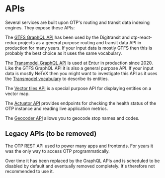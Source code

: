 # APIs

Several services are built upon OTP's routing and transit data indexing engines. They expose these APIs:

The [GTFS GraphQL API](GTFS-GraphQL-API.md) has been used by the Digitransit and otp-react-redux 
projects as a general purpose routing and transit data API in production for many years. 
If your input data is mostly GTFS then this is probably the best choice as it uses the same vocabulary.

The [Transmodel GraphQL API](TransmodelApi.md) is used at
Entur in production since 2020. Like the GTFS GraphQL API it is also a general purpose API.
If your input data is mostly NeTeX then you might want to investigate
this API as it uses the [Transmodel vocabulary](https://en.wikipedia.org/wiki/Transmodel) to describe 
its entities.

The [Vector tiles API](../sandbox/MapboxVectorTilesApi.md) is a special purpose API for displaying
entities on a vector map.

The [Actuator API](../sandbox/ActuatorAPI.md) provides endpoints for checking the health status of the
OTP instance and reading live application metrics. 

The [Geocoder API](../sandbox/GeocoderAPI.md) allows you to geocode stop names and codes.

## Legacy APIs (to be removed)

The OTP REST API used to power many apps and frontends. For years it was the only way to access
OTP programmatically.

Over time it has been replaced by the GraphQL APIs and is scheduled to be disabled by default
and eventually removed completely. It's therefore not recommended to use it.